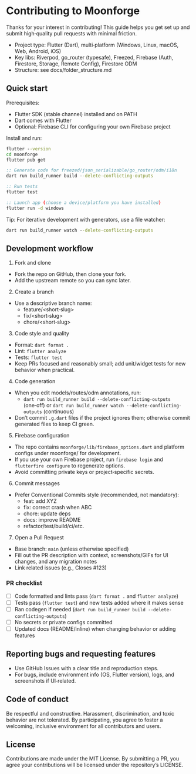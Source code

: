 # Contributing to Moonforge

Thanks for your interest in contributing! This guide helps you get set up and submit high‑quality pull requests with minimal friction.

- Project type: Flutter (Dart), multi‑platform (Windows, Linux, macOS, Web, Android, iOS)
- Key libs: Riverpod, go_router (typesafe), Freezed, Firebase (Auth, Firestore, Storage, Remote Config), Firestore ODM
- Structure: see docs/folder_structure.md

## Quick start

Prerequisites:
- Flutter SDK (stable channel) installed and on PATH
- Dart comes with Flutter
- Optional: Firebase CLI for configuring your own Firebase project

Install and run:

```cmd
flutter --version
cd moonforge
flutter pub get

:: Generate code for freezed/json_serializable/go_router/odm/i18n
dart run build_runner build --delete-conflicting-outputs

:: Run tests
flutter test

:: Launch app (choose a device/platform you have installed)
flutter run -d windows
```

Tip: For iterative development with generators, use a file watcher:

```cmd
dart run build_runner watch --delete-conflicting-outputs
```

## Development workflow

1) Fork and clone
- Fork the repo on GitHub, then clone your fork.
- Add the upstream remote so you can sync later.

2) Create a branch
- Use a descriptive branch name:
  - feature/<short‑slug>
  - fix/<short‑slug>
  - chore/<short‑slug>

3) Code style and quality
- Format: `dart format .`
- Lint: `flutter analyze`
- Tests: `flutter test`
- Keep PRs focused and reasonably small; add unit/widget tests for new behavior when practical.

4) Code generation
- When you edit models/routes/odm annotations, run:
  - `dart run build_runner build --delete-conflicting-outputs` (one‑off) or `dart run build_runner watch --delete-conflicting-outputs` (continuous)
- Don’t commit `.g.dart` files if the project ignores them; otherwise commit generated files to keep CI green.

5) Firebase configuration
- The repo contains `moonforge/lib/firebase_options.dart` and platform configs under moonforge/ for development.
- If you use your own Firebase project, run `firebase login` and `flutterfire configure` to regenerate options.
- Avoid committing private keys or project‑specific secrets.

6) Commit messages
- Prefer Conventional Commits style (recommended, not mandatory):
  - feat: add XYZ
  - fix: correct crash when ABC
  - chore: update deps
  - docs: improve README
  - refactor/test/build/ci/etc.

7) Open a Pull Request
- Base branch: `main` (unless otherwise specified)
- Fill out the PR description with context, screenshots/GIFs for UI changes, and any migration notes
- Link related issues (e.g., Closes #123)

### PR checklist
- [ ] Code formatted and lints pass (`dart format .` and `flutter analyze`)
- [ ] Tests pass (`flutter test`) and new tests added where it makes sense
- [ ] Ran codegen if needed (`dart run build_runner build --delete-conflicting-outputs`)
- [ ] No secrets or private configs committed
- [ ] Updated docs (README/inline) when changing behavior or adding features

## Reporting bugs and requesting features
- Use GitHub Issues with a clear title and reproduction steps.
- For bugs, include environment info (OS, Flutter version), logs, and screenshots if UI‑related.

## Code of conduct
Be respectful and constructive. Harassment, discrimination, and toxic behavior are not tolerated. By participating, you agree to foster a welcoming, inclusive environment for all contributors and users.

## License
Contributions are made under the MIT License. By submitting a PR, you agree your contributions will be licensed under the repository’s LICENSE.

